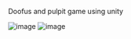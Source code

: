   Doofus and pulpit game using unity

![image](https://github.com/user-attachments/assets/a3b472a2-61f6-4ffe-aeb4-504da7c5b855)
![image](https://github.com/user-attachments/assets/d6a8c882-cc96-4911-8eda-588cdc1a244d)

